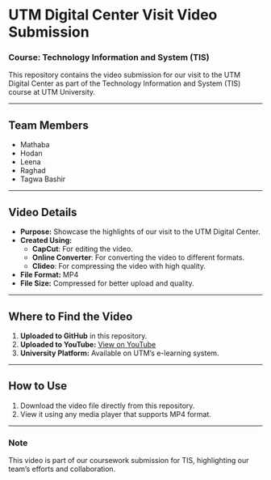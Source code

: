 # UTM Digital Center Visit Video Submission
### **Course:** Technology Information and System (TIS)

This repository contains the video submission for our visit to the UTM Digital Center as part of the Technology Information and System (TIS) course at UTM University.

---

## **Team Members**
- Mathaba
- Hodan
- Leena
- Raghad
- Tagwa Bashir

---

## **Video Details**
- **Purpose:** Showcase the highlights of our visit to the UTM Digital Center.
- **Created Using:**
  - **CapCut**: For editing the video.
  - **Online Converter**: For converting the video to different formats.
  - **Clideo**: For compressing the video with high quality.
- **File Format:** MP4
- **File Size:** Compressed for better upload and quality.

---

## **Where to Find the Video**
1. **Uploaded to GitHub** in this repository.
2. **Uploaded to YouTube:** [View on YouTube](https://youtu.be/2ASIofzBHIo?si=mjDNPVRAvZU_TDDP)
3. **University Platform:** Available on UTM’s e-learning system.

---

## **How to Use**
1. Download the video file directly from this repository.
2. View it using any media player that supports MP4 format.

---

### **Note**
This video is part of our coursework submission for TIS, highlighting our team’s efforts and collaboration.
